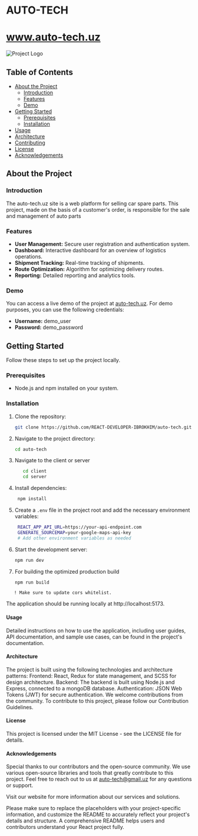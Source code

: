 # AUTO-TECH

# www.auto-tech.uz



![Project Logo](./client/src/assets/images/site-logo-dark.svg)


## Table of Contents

- [About the Project](#about-the-project)
   - [Introduction](#introduction)
   - [Features](#features)
   - [Demo](#demo)
- [Getting Started](#getting-started)
   - [Prerequisites](#prerequisites)
   - [Installation](#installation)
- [Usage](#usage)
- [Architecture](#architecture)
- [Contributing](#contributing)
- [License](#license)
- [Acknowledgements](#acknowledgements)

## About the Project

### Introduction

The auto-tech.uz site is a web platform for selling car spare parts. This project, made on the basis of a customer's order, is responsible for the sale and management of auto parts

### Features

- **User Management:** Secure user registration and authentication system.
- **Dashboard:** Interactive dashboard for an overview of logistics operations.
- **Shipment Tracking:** Real-time tracking of shipments.
- **Route Optimization:** Algorithm for optimizing delivery routes.
- **Reporting:** Detailed reporting and analytics tools.

### Demo

You can access a live demo of the project at [auto-tech.uz](https://auto-tech.uz). For demo purposes, you can use the following credentials:

- **Username:** demo_user
- **Password:** demo_password

## Getting Started

Follow these steps to set up the project locally.

### Prerequisites

- Node.js and npm installed on your system.

### Installation

1. Clone the repository:

   ```bash
   git clone https://github.com/REACT-DEVELOPER-IBROKHIM/auto-tech.git

   ```

2. Navigate to the project directory:

   ```bash
   cd auto-tech

   ```

3. Navigate to the client or server

   ```bash
      cd client
      cd server

      ```


3. Install dependencies:

   ```bash
    npm install

   ```

4. Create a `.env` file in the project root and add the necessary environment variables:

   ```bash
    REACT_APP_API_URL=https://your-api-endpoint.com
    GENERATE_SOURCEMAP=your-google-maps-api-key
    # Add other environment variables as needed

   ```

5. Start the development server:

   ```bash
   npm run dev

   ```

6. For building the optimized production build

   ```bash
   npm run build
   ```

```
   ! Make sure to update cors whitelist.

```

The application should be running locally at http://localhost:5173.

#### Usage
Detailed instructions on how to use the application, including user guides, API documentation, and sample use cases, can be found in the project's documentation.

#### Architecture

The project is built using the following technologies and architecture patterns:
Frontend: React, Redux for state management, and SCSS for design architecture.
Backend: The backend is built using Node.js and Express, connected to a mongoDB database.
Authentication: JSON Web Tokens (JWT) for secure authentication.
We welcome contributions from the community. To contribute to this project, please follow our Contribution Guidelines.

#### License
This project is licensed under the MIT License - see the LICENSE file for details.

#### Acknowledgements
Special thanks to our contributors and the open-source community.
We use various open-source libraries and tools that greatly contribute to this project.
Feel free to reach out to us at auto-tech@gmail.uz for any questions or support.

Visit our website for more information about our services and solutions.

Please make sure to replace the placeholders with your project-specific information, and customize the README to accurately reflect your project's details and structure. A comprehensive README helps users and contributors understand your React project fully.